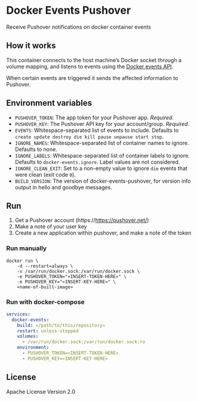 # Docker Events Pushover
Receive Pushover notifications on docker container events

## How it works

This container connects to the host machine’s Docker socket through a volume mapping, and listens to events using the [Docker events API](https://docs.docker.com/engine/api/v1.41/#operation/SystemEvents).

When certain events are triggered it sends the affected information to Pushover.  

## Environment variables

* `PUSHOVER_TOKEN`: The app token for your Pushover app. _Required_.
* `PUSHOVER_KEY`: The Pushover API key for your account/group. _Required_.
* `EVENTS`: Whitespace-separated list of events to include. Defaults to `create update destroy die kill pause unpause start stop`.
* `IGNORE_NAMES`: Whitespace-separated list of container names to ignore. Defaults to none.
* `IGNORE_LABELS`: Whitespace-separated list of container labels to ignore. Defaults to `docker-events.ignore`. Label values are not considered.
* `IGNORE_CLEAN_EXIT`: Set to a non-empty value to ignore `die` events that were clean (exit code `0`).
* `BUILD_VERSION`: The version of docker-events-pushover, for version info output in hello and goodbye messages.

## Run

1. Get a Pushover account (https://https://pushover.net/)
2. Make a note of your user key
3. Create a new application within pushover, and make a note of the token

### Run manually

```shell
docker run \
    -d --restart=always \
    -v /var/run/docker.sock:/var/run/docker.sock \
    -e PUSHOVER_TOKEN="«INSERT-TOKEN-HERE»" \
    -e PUSHOVER_KEY="«INSERT-KEY-HERE»" \
    «name-of-built-image»
```

### Run with docker-compose

```yml 
services:
  docker-events:
    build: «/path/to/this/repository»
    restart: unless-stopped
    volumes:
      - /var/run/docker.sock:/var/run/docker.sock:ro
    environment:
      - PUSHOVER_TOKEN=«INSERT-TOKEN-HERE»
      - PUSHOVER_KEY=«INSERT-KEY-HERE»

```

## License
Apache License Version 2.0
